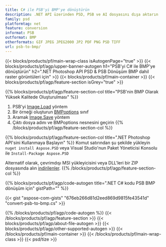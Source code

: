 ```yaml
---
title: C# ile PSB'yi BMP'ye dönüştürün
description: .NET API üzerinden PSD, PSB ve AI dosyasını dışa aktarın
family: psd
platformtag: net
feature: conversion
informat: PSB
outformat: BMP
otherformats: GIF JPEG JPEG2000 JP2 PDF PNG PSD TIFF
url: psb-to-bmp/
---
```


{{< blocks/products/pf/main-wrap-class isAutogenPage="true" >}}
{{< blocks/products/pf/agp/upper-banner-autogen h1="PSB'yi C# ile BMP'ye dönüştürün" h2=".NET Photoshop API PSD & PSB Dönüşüm BMP dahil raster görüntüleri için" >}}
{{< blocks/products/pf/main-container >}}
{{< blocks/products/pf/agp/feature-section isGrey="true" >}}

{{% blocks/products/pf/agp/feature-section-col title="PSB'nin BMP Olarak Yüksek Kalitede Oluşturulması" %}}
1. PSB'yi [Image.Load](https://apireference.aspose.com/psd/net/aspose.psd/image/methods/load/index) yöntem
1. Bir örneği oluşturun [BMPoptions](https://apireference.aspose.com/psd/net/aspose.psd.imageoptions/bmpoptions) sınıf
1. Aramak [Image.Save](https://apireference.aspose.com/psd/net/aspose.psd/image/methods/save/index) yöntem
1. Çıktı dosya adını ve BMPoptions nesnesini geçirin
{{% /blocks/products/pf/agp/feature-section-col %}}

{{% blocks/products/pf/agp/feature-section-col title=".NET Photoshop API'sini Kullanmaya Başlayın" %}}
Komut satırından şu şekilde yükleyin ```nuget install Aspose.PSD``` veya Visual Studio'nun Paket Yöneticisi Konsolu ile ```Install-Package Aspose.PSD```

Alternatif olarak, çevrimdışı MSI yükleyicisini veya DLL'leri bir ZIP dosyasında alın [i̇ndirilenler](https://releases.aspose.com/psd/net).
{{% /blocks/products/pf/agp/feature-section-col %}}

{{% blocks/products/pf/agp/code-autogen title=".NET C# kodu PSB BMP dönüşüm için" gistPath="" %}}

{{< gist "aspose-com-gists" "676eb266d81d2eed869d9815fe43541d" "convert-psb-to-bmp.cs" >}}

{{% /blocks/products/pf/agp/code-autogen %}}
{{< /blocks/products/pf/agp/feature-section >}}
{{< blocks/products/pf/agp/about-file-autogen >}}
{{< blocks/products/pf/agp/other-supported-autogen >}}
{{< /blocks/products/pf/main-container >}}
{{< /blocks/products/pf/main-wrap-class >}}
{{< psd/tize >}}
